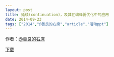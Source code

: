 ```yaml
---
layout: post
title: 延续(continuation)，及其在编译器优化中的应用
date: 2014-09-23
tags: ["2014","@善良的右席","article","活动ppt"]
---
```


作者：[@善良的右席](http://weibo.com/u/2059648327)

[下载](http://greenteajug.github.io/images/GreenTeaJUG-youxi-2014-9-25.pdf)